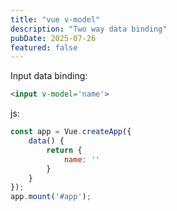 ```yaml
---
title: "vue v-model"
description: "Two way data binding"
pubDate: 2025-07-26
featured: false
---
```


Input data binding:

```html
<input v-model='name'>
```

js:

```js
const app = Vue.createApp({
    data() {
        return {
            name: ''
        }
    }
});
app.mount('#app');
```